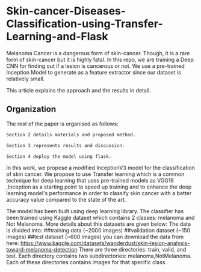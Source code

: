 
# Skin-cancer-Diseases-Classification-using-Transfer-Learning-and-Flask

Melanoma Cancer is a dangerous form of skin-cancer. Though, it is a rare form of skin-cancer but it is highly fatal. In this repo, we are training a Deep CNN for finding out if a lesion is cancerous or not. 
We use a pre-trained Inception Model to generate as a feature extractor since our dataset is relatively small.

This article explains the approach and the results in detail.



## Organization

The rest of the paper is organised as follows:


```bash
Section 2 details materials and proposed method.
```
```bash
Section 3 represents results and discussion.
```

```bash
Section 4 deploy the model using flask.
```


In this work, we propose a modified InceptionV3 model for the classification of skin cancer. We propose to use Transfer learning which is a common technique for deep learning that uses pre-trained models as VGG16 ,Inception as a starting point to speed up training and to enhance the deep learning model's performance in order to classify skin cancer with a better accuracy value compared to the state of the art.

The model has been built using deep learning library. The classifier has been trained using Kaggle dataset which contains 2 classes: melanoma and Not Melanoma.
More details about this datasets are given below:
The data is divided into:
##training data (~2000 images)
##validation dataset (~150 images)
##test dataset (~600 images)
you can download the data from here:
https://www.kaggle.com/datasets/wanderdust/skin-lesion-analysis-toward-melanoma-detection
There are three directories: train, valid, and test. Each directory contains two subdirectories:
melanoma,NotMelanoma. Each of these directories contains images for that specific class.
